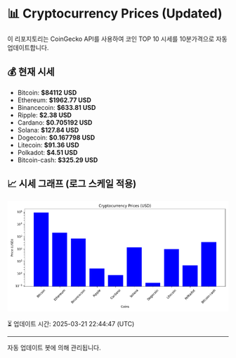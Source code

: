 
# 📊 Cryptocurrency Prices (Updated)

이 리포지토리는 CoinGecko API를 사용하여 코인 TOP 10 시세를 10분가격으로 자동 업데이트합니다.

## 💰 현재 시세
- Bitcoin: **$84112 USD**
- Ethereum: **$1962.77 USD**
- Binancecoin: **$633.81 USD**
- Ripple: **$2.38 USD**
- Cardano: **$0.705192 USD**
- Solana: **$127.84 USD**
- Dogecoin: **$0.167798 USD**
- Litecoin: **$91.36 USD**
- Polkadot: **$4.51 USD**
- Bitcoin-cash: **$325.29 USD**

## 📈 시세 그래프 (로그 스케일 적용)
![Crypto Prices](crypto_prices.png)

⏳ 업데이트 시간: 2025-03-21 22:44:47 (UTC)

---
자동 업데이트 봇에 의해 관리됩니다.
